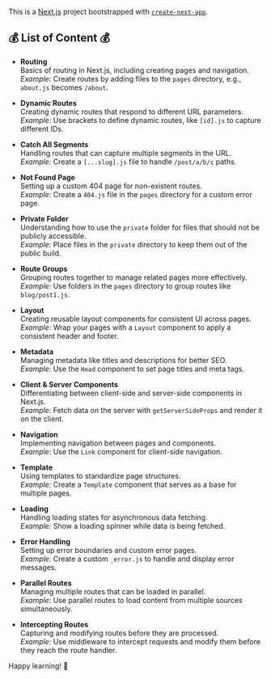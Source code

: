This is a [Next.js](https://nextjs.org/) project bootstrapped with [`create-next-app`](https://github.com/vercel/next.js/tree/canary/packages/create-next-app).

## 💰 List of Content 💰

- **Routing**  
  Basics of routing in Next.js, including creating pages and navigation.  
  *Example:* Create routes by adding files to the `pages` directory, e.g., `about.js` becomes `/about`.

- **Dynamic Routes**  
  Creating dynamic routes that respond to different URL parameters.  
  *Example:* Use brackets to define dynamic routes, like `[id].js` to capture different IDs.

- **Catch All Segments**  
  Handling routes that can capture multiple segments in the URL.  
  *Example:* Create a `[...slug].js` file to handle `/post/a/b/c` paths.

- **Not Found Page**  
  Setting up a custom 404 page for non-existent routes.  
  *Example:* Create a `404.js` file in the `pages` directory for a custom error page.

- **Private Folder**  
  Understanding how to use the `private` folder for files that should not be publicly accessible.  
  *Example:* Place files in the `private` directory to keep them out of the public build.

- **Route Groups**  
  Grouping routes together to manage related pages more effectively.  
  *Example:* Use folders in the `pages` directory to group routes like `blog/post1.js`.

- **Layout**  
  Creating reusable layout components for consistent UI across pages.  
  *Example:* Wrap your pages with a `Layout` component to apply a consistent header and footer.

- **Metadata**  
  Managing metadata like titles and descriptions for better SEO.  
  *Example:* Use the `Head` component to set page titles and meta tags.

- **Client & Server Components**  
  Differentiating between client-side and server-side components in Next.js.  
  *Example:* Fetch data on the server with `getServerSideProps` and render it on the client.

- **Navigation**  
  Implementing navigation between pages and components.  
  *Example:* Use the `Link` component for client-side navigation.

- **Template**  
  Using templates to standardize page structures.  
  *Example:* Create a `Template` component that serves as a base for multiple pages.

- **Loading**  
  Handling loading states for asynchronous data fetching.  
  *Example:* Show a loading spinner while data is being fetched.

- **Error Handling**  
  Setting up error boundaries and custom error pages.  
  *Example:* Create a custom `_error.js` to handle and display error messages.

- **Parallel Routes**  
  Managing multiple routes that can be loaded in parallel.  
  *Example:* Use parallel routes to load content from multiple sources simultaneously.

- **Intercepting Routes**  
  Capturing and modifying routes before they are processed.  
  *Example:* Use middleware to intercept requests and modify them before they reach the route handler.

Happy learning! 🚀
